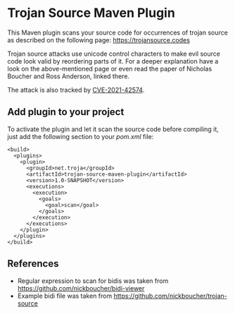 # Trojan Source Maven Plugin
This Maven plugin scans your source code for occurrences of trojan source as described
on the following page: https://trojansource.codes

Trojan source attacks use unicode control characters to make evil source code look valid by
reordering parts of it. For a deeper explanation have a look on the above-mentioned page
or even read the paper of Nicholas Boucher and Ross Anderson, linked there.

The attack is also tracked by [CVE-2021-42574](https://nvd.nist.gov/vuln/detail/CVE-2021-42574).

## Add plugin to your project
To activate the plugin and let it scan the source code before compiling it,
just add the following section to your _pom.xml_ file:
```
<build>
  <plugins>
    <plugin>
      <groupId>net.troja</groupId>
      <artifactId>trojan-source-maven-plugin</artifactId>
      <version>1.0-SNAPSHOT</version>
      <executions>
        <execution>
          <goals>
            <goal>scan</goal>
          </goals>
        </execution>
      </executions>
    </plugin>
  </plugins>
</build>
```

## References
* Regular expression to scan for bidis was taken from https://github.com/nickboucher/bidi-viewer
* Example bidi file was taken from https://github.com/nickboucher/trojan-source
